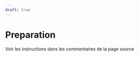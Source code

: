 ```yaml
---
draft: true
---
```


# Preparation 

Voir les instructions dans les commentaires de la page source 

<!---


## Installation du serveur SQL-Serveur du département

Les scripts se trouvent dans le répertoire *Script Gestion SQL* des notes de cours. 


### Ménage des comptes de l'année précédente

Exécuter le script SuppressionComptesEtudiantsEtBdsAW2019.sql
afin d'enlever toutes les bds et les comptes des étudiants de l'an dernier. 


### Création des comptes pour cette année

Vider la table EtudiantBD2/Etudiant. 

Inscrire la liste des étudiants dans le script 2-InsertionEtudiantsH2022.sql

Il suffit de mettre les info dans VALUES. 

Le champs traite doit être mis à 0 (une valeur autre que 1 indique qu'il ne faut pas traiter cet étudiant dans un script)

Il y a aussi le script 1-CreationBDEtudiantBDS.sql qui peut être utilisé si la BD n'existe pas. Le script crée la bd et la table.  

### Création des comptes et des BD pour le cours

Exécuter le script 3-CreationComptesEtudiantsEtBDs.sql. 

Ce script crée un compte pour chaque étudiant se trouvant dans la table Etudiant, ainsi qu'une copie de AdventureWorks2019. 





## À revoir

-enlever la partie purement linq (le deuxieme tp.). La remplacer par un tp de construction d'interface sans BD. Faire afficher des structures avec Linq
    -ca permettra d'aller plus a fond dans l'interface
    -la partie bd sera couverte dans le tp3 anyway
    - faire faire un crud en console, ca se fait plus. Donc les notions apprises ne servent pas vraiment. 
    - 
-->